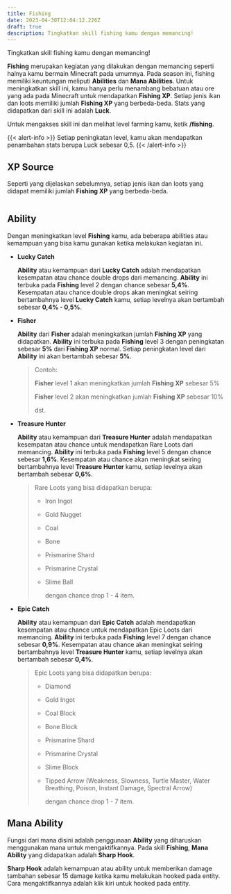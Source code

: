```yaml
---
title: Fishing
date: 2023-04-30T12:04:12.226Z
draft: true
description: Tingkatkan skill fishing kamu dengan memancing!
---
```

Tingkatkan skill fishing kamu dengan memancing!

**Fishing** merupakan kegiatan yang dilakukan dengan memancing seperti halnya kamu bermain Minecraft pada umumnya. Pada season ini, fishing memiliki keuntungan meliputi **Abilities** dan **Mana Abilities**. Untuk meningkatkan skill ini, kamu hanya perlu menambang bebatuan atau ore yang ada pada Minecraft untuk mendapatkan **Fishing XP**. Setiap jenis ikan dan loots memiliki jumlah **Fishing XP** yang berbeda-beda. Stats yang didapatkan dari skill ini adalah **Luck**.

Untuk mengakses skill ini dan melihat level farming kamu, ketik **/fishing**.

{{< alert-info >}} Setiap peningkatan level, kamu akan mendapatkan penambahan stats berupa Luck sebesar 0,5. {{< /alert-info >}}

## XP Source

Seperti yang dijelaskan sebelumnya, setiap jenis ikan dan loots yang didapat memiliki jumlah **Fishing XP** yang berbeda-beda.

![]()

## Ability

Dengan meningkatkan level **Fishing** kamu, ada beberapa abilities atau kemampuan yang bisa kamu gunakan ketika melakukan kegiatan ini.

* **Lucky Catch**

  **Ability** atau kemampuan dari **Lucky Catch** adalah mendapatkan kesempatan atau chance double drops dari memancing. **Ability** ini terbuka pada **Fishing** level 2 dengan chance sebesar **5,4%**. Kesempatan atau chance double drops akan meningkat seiring bertambahnya level **Lucky Catch** kamu, setiap levelnya akan bertambah sebesar **0,4% - 0,5%**. 
* **Fisher**

  **Ability** dari **Fisher** adalah meningkatkan jumlah **Fishing XP** yang didapatkan. **Ability** ini terbuka pada **Fishing** level 3 dengan peningkatan sebesar **5%** dari **Fishing XP** normal. Setiap peningkatan level dari **Ability** ini akan bertambah sebesar **5%**.

  > Contoh:
  >
  > **Fisher** level 1 akan meningkatkan jumlah **Fishing XP** sebesar 5%
  >
  > **Fisher** level 2 akan meningkatkan jumlah **Fishing XP** sebesar 10%
  >
  > dst.
* **Treasure Hunter**

  **Ability** atau kemampuan dari **Treasure Hunter** adalah mendapatkan kesempatan atau chance untuk mendapatkan Rare Loots dari memancing. **Ability** ini terbuka pada **Fishing** level 5 dengan chance sebesar **1,6%**. Kesempatan atau chance akan meningkat seiring bertambahnya level **Treasure Hunter** kamu, setiap levelnya akan bertambah sebesar **0,6%**. 

  > Rare Loots yang bisa didapatkan berupa:
  >
  > * Iron Ingot
  > * Gold Nugget
  > * Coal
  > * Bone
  > * Prismarine Shard
  > * Prismarine Crystal
  > * Slime Ball
  >
  >   dengan chance drop 1 - 4 item.
* **Epic Catch**

  **Ability** atau kemampuan dari **Epic Catch** adalah mendapatkan kesempatan atau chance untuk mendapatkan Epic Loots dari memancing. **Ability** ini terbuka pada **Fishing** level 7 dengan chance sebesar **0,9%**. Kesempatan atau chance akan meningkat seiring bertambahnya level **Treasure Hunter** kamu, setiap levelnya akan bertambah sebesar **0,4%**.

  > Epic Loots yang bisa didapatkan berupa:
  >
  > * Diamond
  > * Gold Ingot
  > * Coal Block
  > * Bone Block
  > * Prismarine Shard
  > * Prismarine Crystal
  > * Slime Block
  > * Tipped Arrow (Weakness, Slowness, Turtle Master, Water Breathing, Poison, Instant Damage, Spectral Arrow)
  >
  >   dengan chance drop 1 - 7 item.

## Mana Ability

Fungsi dari mana disini adalah penggunaan **Ability** yang diharuskan menggunakan mana untuk mengaktifkannya. Pada skill **Fishing**, **Mana Ability** yang didapatkan adalah **Sharp Hook**.

**Sharp Hook** adalah kemampuan atau ability untuk memberikan damage tambahan sebesar 15 damage ketika kamu melakukan hooked pada entity. Cara mengaktifkannya adalah klik kiri untuk hooked pada entity.